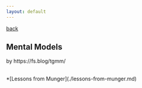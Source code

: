 ```yaml
---
layout: default
---
```


[back](https://dzhulianan.github.io/notes/)

<h2>Mental Models</h2>
<p>by https://fs.blog/tgmm/</p>
<br>
*[Lessons from Munger](./lessons-from-munger.md)<br>


